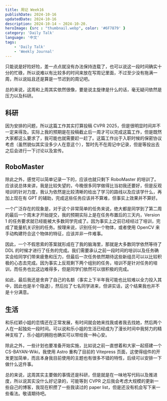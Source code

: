 ```yaml
---
title: 周记 Week16
publishDate: 2024-10-16
updatedDate: 2024-10-16
description: 2024-10-14 ~ 2024-10-20.
heroImage: {src : "thumbnail.webp", color: '#6F7879' }
category: 'Daily Talk'
language: '中文'
tags:
    - 'Daily Talk'
    - 'Weekly Journal'
---
```


只能说是好险好险，差一点点就没有办法保持连载了，也可以说这一段时间确实十分的忙碌，所以说难以有比较多的时间来放在写周记里面，不过至少没有拖满一周，所以说姑且还是算是一节迟到的周记吧。

总的来说，这周和上周其实依然很像，要是说主旋律是什么的话，毫无疑问依然是压力以及科研。

## 科研

因为安排的问题，所以这篇工作其实打算投稿 CVPR 2025，但是很明显时间并不一定来得及。实际上我的预期是在投稿截止后一周才可以完成这篇工作，但是既然大家都这么要求了，我可能也就需要赶一赶了。这篇工作出于入职时候的保密协议考虑（虽然貌似其实没多少人在意这个），暂时先不在周记中记录，但是等投出去之后会进行一下讨论以及宣传。

## RoboMaster

除此之外，感觉可以简单记录一下的，应该也就只剩下 RoboMaster 的培训了。应该说总体来讲，我是比较失望的，今晚很多同学做得比当初我还要好，但是反观培训的针对力度，我认为依然是比较清晰的给出了学习的路线以及应该学什么，再加上现在有 GPT 的辅助，完成这些任务应该并不算难，但事实上效果并不算好。

一个广泛存在的现象是，对于这个非常简单的任务来说，绝大都是同学到了第二周的最后一个周末才开始提交，我的预期实际上是在任务布置后的三天内，Version 1 的任务要求就已经能被大多数同学完成了。因为事实上之前已经经过了培训，完成了能量机关识别的任务。按理来说，识别任何一个物体，或者使用 OpenCV 来手动构建符合这个物体的特征，应该并非一件难事。

因此，一个不假思索的答案就形成在了我的脑海里，那就是大多数同学依然等待了 DDL 的时候才进行了任务的完成。我们需要承认之前一段时间的培训以及任务确实会给同学们带来疲惫和压力，但最后一次任务依然期待这些新组员可以以比较积极的心态去完成。因为事实上反观剩下两个组别的任务，培训不是针对任务的培训，而任务也比这边难得多，但是同学们依然可以很积极的完成。

如此，最后我还是舍弃了自己的名额（事实上下半年我可能也比较难以全力投入其中，因此也是半个隐退），然后拉了七名同学进来，但讲实话，这个结果我也并不是十分满意。

## 生活

和乐红颖小姐的恋情还在正常发展，有时间就会她来找我或者我去找她，然后两个人在一起独处一段时间。可以说和乐小姐的生活已经成为了漫长时间中我努力的精神支柱了，乐小姐的拥抱也确实可以带给我一种心安。

除此之外，一些计划也要准备开始实施，比如说之前一直想着和大家一起搭建一个 CS-BAYAN-Wiki，我使用 Astro 重构了目前的 Vitepress 页面，这使得组件的开发更加简单，而且本身我目前使用的主题也有很多不错的特性，后续可以安排一下做什么这件事。

总的来说，这周其实主要做的事情还是科研，但是就是在一味地写代码以及推进度，所以说其实没什么好记录的，可能等到 CVPR 之后我会考虑大规模的更新一些自己的博客，我现在积攒了一些我读过的 paper list，但是还没有机会写下来一些看法。敬请期待吧。